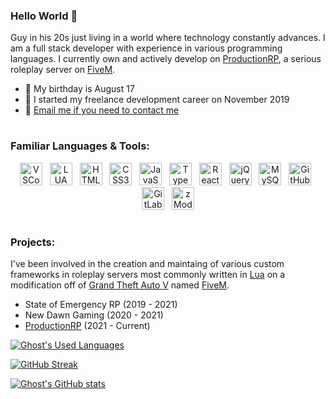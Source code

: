 ### Hello World 👋
Guy in his 20s just living in a world where technology constantly advances. I am a full stack developer with experience in various programming languages. I currently own and actively develop on <a href='https://www.productionrp.net/'>ProductionRP</a>, a serious roleplay server on <a href="https://fivem.net">FiveM</a>.

* 🎂 My birthday is August 17
* 📅 I started my freelance development career on November 2019
* 📧 [Email me if you need to contact me](mailto:ghostdaghostt@gmail.com)

#
### Familiar Languages & Tools:
<p align="center">
    <a href="https://code.visualstudio.com/"><img width="36" alt="VSCode" src="https://cdn.jsdelivr.net/gh/devicons/devicon/icons/vscode/vscode-original.svg" draggable="false" /></a>
    &nbsp;
    <a href="https://lua.org/"><img width="36" alt="LUA" src="https://cdn.jsdelivr.net/gh/devicons/devicon/icons/lua/lua-plain-wordmark.svg" draggable="false" /></a>
    &nbsp;
    <a href="https://html.com/"><img width="36" alt="HTML5" src="https://cdn.jsdelivr.net/gh/devicons/devicon/icons/html5/html5-original-wordmark.svg" draggable="false" /></a>
    &nbsp;
    <a href="https://www.css3.com/"><img width="36" alt="CSS3" src="https://cdn.jsdelivr.net/gh/devicons/devicon/icons/css3/css3-original-wordmark.svg" draggable="false" /></a>
    &nbsp;
    <a href="https://www.javascript.com/"><img width="36" alt="JavaScript" src="https://cdn.jsdelivr.net/gh/devicons/devicon/icons/javascript/javascript-original.svg" draggable="false" /></a>
    &nbsp;
    <a href="https://www.typescriptlang.org/"><img width="36" alt="TypeScript" src="https://cdn.jsdelivr.net/gh/devicons/devicon/icons/typescript/typescript-original.svg" draggable="false" /></a>
    &nbsp;
    <a href="https://www.reactjs.org/"><img width="36" alt="React" src="https://cdn.jsdelivr.net/gh/devicons/devicon/icons/react/react-original.svg" draggable="false" /></a>
    &nbsp;
    <a href="https://jquery.com/"><img width="36" alt="jQuery" src="https://cdn.jsdelivr.net/gh/devicons/devicon/icons/jquery/jquery-plain-wordmark.svg" draggable="false" /></a>
    &nbsp;
    <a href="https://www.mysql.com/"><img width="36" alt="MySQL" src="https://cdn.jsdelivr.net/gh/devicons/devicon/icons/mysql/mysql-original.svg" draggable="false" /></a>
    &nbsp;
    <a href="https://www.github.com/"><img width="36" alt="GitHub" src="https://cdn.jsdelivr.net/gh/devicons/devicon/icons/github/github-original.svg" draggable="false" /></a>
    &nbsp;
    <a href="https://www.gitlab.com/"><img width="36" alt="GitLab" src="https://cdn.jsdelivr.net/gh/devicons/devicon/icons/gitlab/gitlab-original.svg" draggable="false" /></a>
    &nbsp;
    <a href="https://www.zmodeler3.com/"><img height="36" width="36" alt="zModeler 3" src="https://i.imgur.com/lqySBYp.png" draggable="false" /></a>
</p>

#
### Projects:
I've been involved in the creation and maintaing of various custom frameworks in roleplay servers most commonly written in <a href="https://lua.org/">Lua</a> on a modification off of <a href="https://www.rockstargames.com/gta-v">Grand Theft Auto V</a> named <a href="https://fivem.net">FiveM</a>.

* State of Emergency RP (2019 - 2021)
* New Dawn Gaming (2020 - 2021)
* <a href='https://www.productionrp.net/'>ProductionRP</a> (2021 - Current)

[![Ghost's Used Languages](https://github-readme-stats.vercel.app/api/top-langs/?username=GhostDaGhost&layout=compact&count_private=true&text_color=fff&title_color=fff&border_color=fff&bg_color=1b1b1c)](https://github.com/anuraghazra/github-readme-stats)

[![GitHub Streak](https://streak-stats.demolab.com/?user=GhostDaGhost&theme=dark&stroke=a80505&ring=a80505&background=1b1b1c)](https://git.io/streak-stats)

[![Ghost's GitHub stats](https://github-readme-stats.vercel.app/api?username=ghostdaghost&count_private=true&show_icons=true&text_color=fff&title_color=fff&border_color=fff&bg_color=1b1b1c&icon_color=a80505)](https://github.com/anuraghazra/github-readme-stats)

